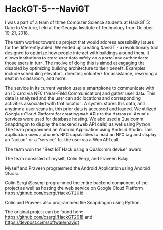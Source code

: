 # HackGT-5---NaviGT

I was a part of a team of three Computer Science students at HackGT 5: Dare to Venture, held at the Georgia Institute of Technology from October 19-21, 2018. 

The team worked towards a project that would address acessibility issues for the differently abled. We ended up creating NaviGT - a revolutionary tool designed to optimize how people interact with buildings around them. It allows institutions to store user data safely on a portal and authenticate those users in turn. The motive of doing this is aimed at engaging the disabled by optimizing building architecture to their benefit. Examples include scheduling elevators, directing volunters for assistance, reserving a seat in a classroom, and more. 

The service in its current version uses a smartphone to communicate with an ID card via NFC (Near-Field Communication) and gather user data. This data is analyzed and the user can add locations and corresponding activities associated with that location. A system stores this data, and anytime a user scans in, this prior data is accessed and loaded. We utilized Google's Cloud Platform for creating web APIs to the database. Azure's services were used for database hosting. We also used a Qualcomm Snapdragon to display the backend (web API calls) as well using Python. The team programmed an Android Application using Android Studio. This application uses a phone's NFC capabilities to read an NFC tag and display an "action" or a "service" for the user via a Web API call.

The team won the "Best IoT Hack using a Qualcomm device" award

The team consisted of myself, Colin Sergi, and Praveen Balaji.

Myself and Praveen programmed the Android Application using Android Studio.

Colin Sergi @csergi programmed the entire backend component of the project as well as hosting the web service on Google Cloud Platform. https://github.com/csergi/HackGT2018

Colin and Praveen also programmed the Snapdragon using Python. 


The original project can be found here: https://github.com/csergi/HackGT2018 and https://devpost.com/software/navigt

